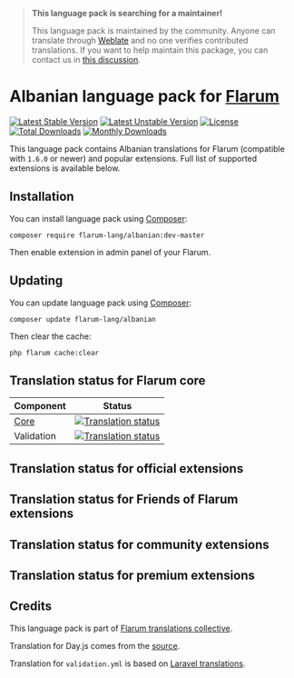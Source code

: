 > **This language pack is searching for a maintainer!**
>
> This language pack is maintained by the community. Anyone can translate through [Weblate](https://weblate.rob006.net/languages/sq/flarum/) and no one verifies contributed translations. If you want to help maintain this package, you can contact us in [this discussion](https://discuss.flarum.org/d/27519-the-flarum-language-project).


# Albanian language pack for [Flarum](https://flarum.org/)

[![Latest Stable Version](https://img.shields.io/packagist/v/flarum-lang/albanian?color=success&label=stable)](https://packagist.org/packages/flarum-lang/albanian) 
[![Latest Unstable Version](https://img.shields.io/packagist/v/flarum-lang/albanian?include_prereleases&label=unstable)](https://packagist.org/packages/flarum-lang/albanian) 
[![License](https://img.shields.io/packagist/l/flarum-lang/albanian)](https://packagist.org/packages/flarum-lang/albanian) 
[![Total Downloads](https://img.shields.io/packagist/dt/flarum-lang/albanian)](https://packagist.org/packages/flarum-lang/albanian/stats) 
[![Monthly Downloads](https://img.shields.io/packagist/dm/flarum-lang/albanian)](https://packagist.org/packages/flarum-lang/albanian/stats) 

This language pack contains Albanian translations for Flarum (compatible with `1.6.0` or newer) and popular extensions. Full list of supported extensions is available below.


## Installation

You can install language pack using [Composer](https://getcomposer.org/):

```console
composer require flarum-lang/albanian:dev-master
```

Then enable extension in admin panel of your Flarum.


## Updating

You can update language pack using [Composer](https://getcomposer.org/):

```console
composer update flarum-lang/albanian
```

Then clear the cache:

```console
php flarum cache:clear
```


## Translation status for Flarum core

| Component | Status |
| --- | --- |
| [Core](https://github.com/flarum/flarum-core) | [![Translation status](https://weblate.rob006.net/widgets/flarum/sq/core/svg-badge.svg)](https://weblate.rob006.net/projects/flarum/core/sq/) |
| Validation | [![Translation status](https://weblate.rob006.net/widgets/flarum/sq/validation/svg-badge.svg)](https://weblate.rob006.net/projects/flarum/validation/sq/) |


## Translation status for official extensions

<!-- flarum-extensions-list-start -->
<!-- flarum-extensions-list-stop -->


## Translation status for Friends of Flarum extensions

<!-- fof-extensions-list-start -->
<!-- fof-extensions-list-stop -->


## Translation status for community extensions

<!-- various-extensions-list-start -->
<!-- various-extensions-list-stop -->


## Translation status for premium extensions

<!-- premium-extensions-list-start -->
<!-- premium-extensions-list-stop -->


## Credits

This language pack is part of [Flarum translations collective](https://github.com/rob006-software/flarum-translations).

Translation for Day.js comes from the [source](https://github.com/iamkun/dayjs/blob/v1.10.4/src/locale/sq.js).

Translation for `validation.yml` is based on [Laravel translations](https://github.com/Laravel-Lang/lang/blob/8.1.3/src/sq/validation.php).
